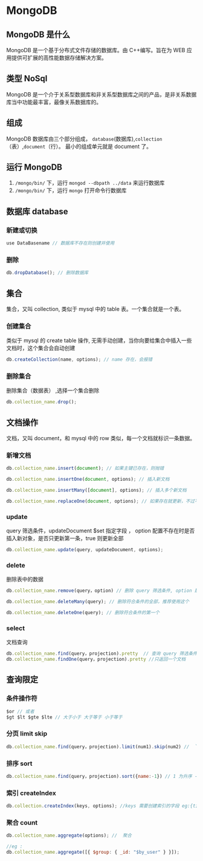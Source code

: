 # MongoDB

## MongoDB 是什么

MongoDB 是一个基于分布式文件存储的数据库。由 C++编写。旨在为 WEB 应用提供可扩展的高性能数据存储解决方案。

## 类型 NoSql

MongoDB 是一个介于关系型数据库和非关系型数据库之间的产品，是非关系数据库当中功能最丰富，最像关系数据库的。

## 组成

MongoDB 数据库由三个部分组成， `database`(数据库),`collection`（表）,`document`（行）。 最小的组成单元就是 document 了。

## 运行 MongoDB

1. `/mongo/bin/` 下，运行 `mongod --dbpath ../data` 来运行数据库
2. `/mongo/bin/` 下，运行 `mongo` 打开命令行数据库

## 数据库 database

### 新建或切换

```js
use DataBasename // 数据库不存在则创建并使用
```

### 删除

```js
db.dropDatabase(); // 删除数据库
```

## 集合

集合，又叫 collection, 类似于 mysql 中的 table 表。一个集合就是一个表。

### 创建集合

类似于 mysql 的 create table 操作, 无需手动创建，当你向要给集合中插入一些文档时，这个集合会自动创建

```js
db.createCollection(name, options); // name 存在，会报错
```

### 删除集合

删除集合（数据表） ,选择一个集合删除

```js
db.collection_name.drop();
```

## 文档操作

文档，又叫 document，和 mysql 中的 row 类似，每一个文档就标识一条数据。

### 新增文档

```js
db.collection_name.insert(document); // 如果主键已存在，则抛错

db.collection_name.insertOne(document, options); // 插入新文档

db.collection_name.insertMany([document], options); // 插入多个新文档

db.collection_name.replaceOne(document, options); // 如果存在就更新，不过不存在就新增
```

### update

query 筛选条件，updateDocument \$set 指定字段 ，
option 配置不存在时是否插入新对象，是否只更新第一条，true 则更新全部

```js
db.collection_name.update(query, updateDocument, options);
```

### delete

删除表中的数据

```js
db.collection_name.remove(query，option) // 删除 query 筛选条件, option 配置，是否删除第一个或者删除全部， 已过时

db.collection_name.deleteMany(query); // 删除符合条件的全部，推荐使用这个

db.collection_name.deleteOne(query); // 删除符合条件的第一个
```

### select

文档查询

```js
db.collection_name.find(query，projection).pretty  // 查询 query 筛选条件. projection 指定哪些键需要返回 ,pretty 格式化显示
db.collection_name.findOne(query，projection).pretty //只返回一个文档
```

## 查询限定

### 条件操作符

```js
$or // 或者
$gt $lt $gte $lte // 大于小于 大于等于 小于等于
```

### 分页 limit skip

```js
db.collection_name.find(query，projection).limit(num1).skip(num2) //  `limit` 返回多少条， `skip` 跳过 num2 条，从 num2+1 条开始计数
```

### 排序 sort

```js
db.collection_name.find(query，projection).sort({name:-1}) // 1 为升序 -1 为降序
```

### 索引 createIndex

```js
db.collection.createIndex(keys, options); //keys 需要创建索引的字段 eg:{title:1} 1 为指定按升序创建索引， -1 为按降序创建索引
```

### 聚合 count

```js
db.collection_name.aggregate(options); //  聚合

//eg :
db.collection_name.aggregate([{ $group: { _id: "$by_user" } }]);
```

